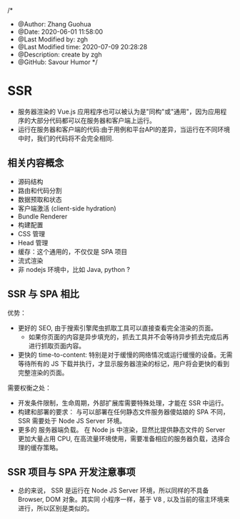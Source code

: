 /*
* @Author: Zhang Guohua
* @Date:   2020-06-01 11:58:00
* @Last Modified by:   zgh
* @Last Modified time: 2020-07-09 20:28:28
* @Description: create by zgh
* @GitHub: Savour Humor
*/

# SSR

- 服务器渲染的 Vue.js 应用程序也可以被认为是"同构"或"通用"，因为应用程序的大部分代码都可以在服务器和客户端上运行。
- 运行在服务器和客户端的代码:由于用例和平台API的差异，当运行在不同环境中时，我们的代码将不会完全相同.


## 相关内容概念

- 源码结构
- 路由和代码分割
- 数据预取和状态
- 客户端激活 (client-side hydration)
- Bundle Renderer
- 构建配置
- CSS 管理
- Head 管理
- 缓存：这个通用的，不仅仅是 SPA 项目
- 流式渲染
- 非 nodejs 环境中，比如 Java, python ?



## SSR 与 SPA 相比


优势：

- 更好的 SEO, 由于搜索引擎爬虫抓取工具可以直接查看完全渲染的页面。
    + 如果你页面的内容是异步填充的，抓去工具并不会等待异步抓去完成后再进行抓取页面内容。
- 更快的 time-to-content: 特别是对于缓慢的网络情况或运行缓慢的设备。无需等待所有的 JS 下载并执行，才显示服务器渲染的标记，用户将会更快的看到完整渲染的页面。


需要权衡之处：

- 开发条件限制，生命周期，外部扩展库需要特殊处理，才能在 SSR 中运行。
- 构建和部署的要求： 与可以部署在任何静态文件服务器傻姑娘的 SPA 不同， SSR 需要处于 Node JS Server 环境。
- 更多的 服务器端负载。 在 Node js 中渲染，显然比提供静态文件的 Server 更加大量占用 CPU, 在高流量环境使用，需要准备相应的服务器负载，选择合理的缓存策略。


## SSR 项目与 SPA 开发注意事项

- 总的来说， SSR 是运行在 Node JS Server 环境，所以同样的不具备 Browser, DOM 对象。其实同 小程序一样，基于 V8 , 以及当前的宿主环境来进行，所以区别是类似的。




